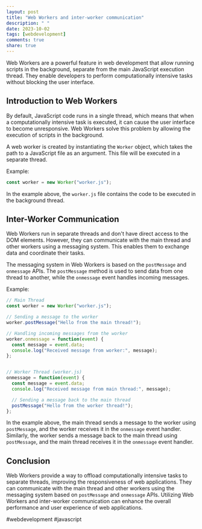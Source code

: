 ```yaml
---
layout: post
title: "Web Workers and inter-worker communication"
description: " "
date: 2023-10-02
tags: [webdevelopment]
comments: true
share: true
---
```


Web Workers are a powerful feature in web development that allow running scripts in the background, separate from the main JavaScript execution thread. They enable developers to perform computationally intensive tasks without blocking the user interface.

## Introduction to Web Workers

By default, JavaScript code runs in a single thread, which means that when a computationally intensive task is executed, it can cause the user interface to become unresponsive. Web Workers solve this problem by allowing the execution of scripts in the background.

A web worker is created by instantiating the `Worker` object, which takes the path to a JavaScript file as an argument. This file will be executed in a separate thread.

Example:
```javascript
const worker = new Worker("worker.js");
```
In the example above, the `worker.js` file contains the code to be executed in the background thread.

## Inter-Worker Communication

Web Workers run in separate threads and don't have direct access to the DOM elements. However, they can communicate with the main thread and other workers using a messaging system. This enables them to exchange data and coordinate their tasks.

The messaging system in Web Workers is based on the `postMessage` and `onmessage` APIs. The `postMessage` method is used to send data from one thread to another, while the `onmessage` event handles incoming messages.

Example:
```javascript
// Main Thread
const worker = new Worker("worker.js");

// Sending a message to the worker
worker.postMessage("Hello from the main thread!");

// Handling incoming messages from the worker
worker.onmessage = function(event) {
  const message = event.data;
  console.log("Received message from worker:", message);
};


// Worker Thread (worker.js)
onmessage = function(event) {
  const message = event.data;
  console.log("Received message from main thread:", message);

  // Sending a message back to the main thread
  postMessage("Hello from the worker thread!");
};
```

In the example above, the main thread sends a message to the worker using `postMessage`, and the worker receives it in the `onmessage` event handler. Similarly, the worker sends a message back to the main thread using `postMessage`, and the main thread receives it in the `onmessage` event handler.

## Conclusion

Web Workers provide a way to offload computationally intensive tasks to separate threads, improving the responsiveness of web applications. They can communicate with the main thread and other workers using the messaging system based on `postMessage` and `onmessage` APIs. Utilizing Web Workers and inter-worker communication can enhance the overall performance and user experience of web applications.

#webdevelopment #javascript
